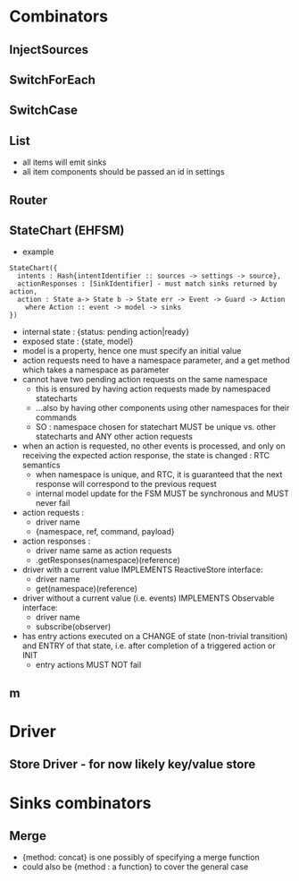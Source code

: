 # Combinators
## InjectSources
## SwitchForEach
## SwitchCase
## List
- all items will emit sinks
- all item components should be passed an id in settings
## Router
## StateChart (EHFSM)
- example
```
StateChart({
  intents : Hash{intentIdentifier :: sources -> settings -> source},
  actionResponses : [SinkIdentifier] - must match sinks returned by action,
  action : State a-> State b -> State err -> Event -> Guard -> Action
    where Action :: event -> model -> sinks
})
```
- internal state : {status: pending action|ready}
- exposed state : {state, model}
- model is a property, hence one must specify an initial value
- action requests need to have a namespace parameter, and a get method which 
takes a namespace as parameter
- cannot have two pending action requests on the same namespace
  - this is ensured by having action requests made by namespaced statecharts
  - ...also by having other components using other namespaces for their commands
  - SO : namespace chosen for statechart MUST be unique vs. other statecharts 
 and ANY other action requests 
- when an action is requested, no other events is processed, and only on 
receiving the expected action response, the state is changed : RTC semantics
  - when namespace is unique, and RTC, it is guaranteed that the next 
  response will correspond to the previous request
  - internal model update for the FSM MUST be synchronous and MUST never fail
- action requests : 
  - driver name
  - {namespace, ref, command, payload}
- action responses :
  - driver name same as action requests
  - .getResponses(namespace)(reference)
- driver with a current value IMPLEMENTS ReactiveStore interface:
  - driver name
  - get(namespace)(reference)
- driver without a current value (i.e. events) IMPLEMENTS Observable interface:
  - driver name
  - subscribe(observer)
- has entry actions executed on a CHANGE of state (non-trivial transition) 
and ENTRY of that state, i.e. after completion of a triggered action or INIT
  - entry actions MUST NOT fail

## m

# Driver
## Store Driver - for now likely key/value store

# Sinks combinators
## Merge
- {method: concat} is one possibly of specifying a merge function
- could also be {method : a function} to cover the general case

